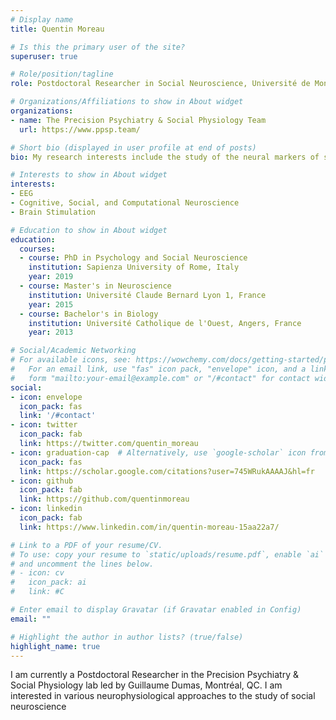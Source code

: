```yaml
---
# Display name
title: Quentin Moreau

# Is this the primary user of the site?
superuser: true

# Role/position/tagline
role: Postdoctoral Researcher in Social Neuroscience, Université de Montréal

# Organizations/Affiliations to show in About widget
organizations:
- name: The Precision Psychiatry & Social Physiology Team
  url: https://www.ppsp.team/

# Short bio (displayed in user profile at end of posts)
bio: My research interests include the study of the neural markers of social interactions through univariate, multivariate and multimodal analyses of neural signals.

# Interests to show in About widget
interests:
- EEG
- Cognitive, Social, and Computational Neuroscience
- Brain Stimulation

# Education to show in About widget
education:
  courses:
  - course: PhD in Psychology and Social Neuroscience
    institution: Sapienza University of Rome, Italy
    year: 2019
  - course: Master's in Neuroscience
    institution: Université Claude Bernard Lyon 1, France
    year: 2015
  - course: Bachelor's in Biology
    institution: Université Catholique de l'Ouest, Angers, France
    year: 2013

# Social/Academic Networking
# For available icons, see: https://wowchemy.com/docs/getting-started/page-builder/#icons
#   For an email link, use "fas" icon pack, "envelope" icon, and a link in the
#   form "mailto:your-email@example.com" or "/#contact" for contact widget.
social:
- icon: envelope
  icon_pack: fas
  link: '/#contact'
- icon: twitter
  icon_pack: fab
  link: https://twitter.com/quentin_moreau
- icon: graduation-cap  # Alternatively, use `google-scholar` icon from `ai` icon pack
  icon_pack: fas
  link: https://scholar.google.com/citations?user=745WRukAAAAJ&hl=fr
- icon: github
  icon_pack: fab
  link: https://github.com/quentinmoreau
- icon: linkedin
  icon_pack: fab
  link: https://www.linkedin.com/in/quentin-moreau-15aa22a7/

# Link to a PDF of your resume/CV.
# To use: copy your resume to `static/uploads/resume.pdf`, enable `ai` icons in `params.toml`, 
# and uncomment the lines below.
# - icon: cv
#   icon_pack: ai
#   link: #C

# Enter email to display Gravatar (if Gravatar enabled in Config)
email: ""

# Highlight the author in author lists? (true/false)
highlight_name: true
---
```

I am currently a Postdoctoral Researcher in the Precision Psychiatry & Social Physiology lab led by Guillaume Dumas, Montréal, QC. I am interested in various  neurophysiological approaches to the study of social neuroscience

<!-- {{< icon name="download" pack="fas" >}} Download my {{< staticref "uploads/demo_resume.pdf" "newtab" >}}resumé{{< /staticref >}}. -->
